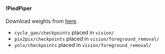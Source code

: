 #### !PiedPiper

Download weights from
[here](https://drive.google.com/drive/folders/1ANqflh1dxSfgdFwvH1mZqZ8_vPS6WipB?usp=sharing).
* `cycle_gan/checkpoints` placed in `vision/`
* `pix2pix/checkpoints` placed in `vision/foreground_removal/`
* `yolo/checkpoints` placed in `vision/foreground_removal/`

